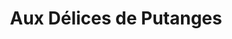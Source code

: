 ---
title: "Aux Délices de Putanges"
url: /putanges-pont-ecrepin/aux-delices-de-putanges/
shop: Bäckerei
---